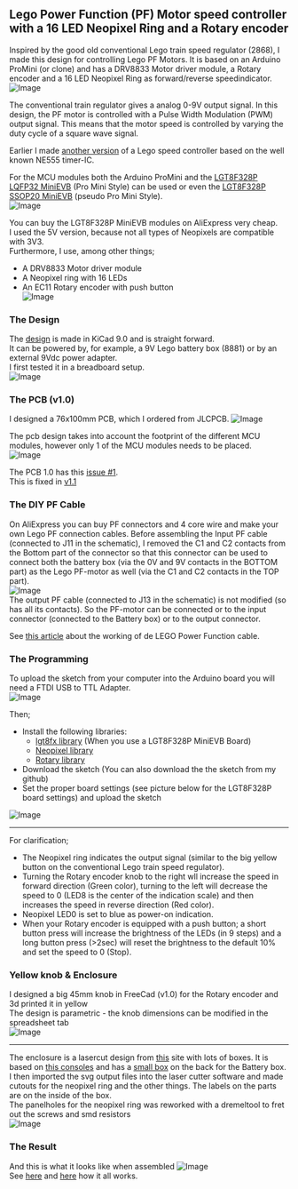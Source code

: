 ## Lego Power Function (PF) Motor speed controller with a 16 LED Neopixel Ring and a Rotary encoder

Inspired by the good old conventional Lego train speed regulator (2868), I made this design for controlling Lego PF Motors. It is based on an Arduino ProMini (or clone) and has a DRV8833 Motor driver module, a Rotary encoder and a 16 LED Neopixel Ring as forward/reverse speedindicator.
![Image](https://github.com/user-attachments/assets/080438ce-71e4-45de-afbd-547af4345155)

The conventional train regulator gives a analog 0-9V output signal. In this design, the PF motor is controlled with a Pulse Width Modulation (PWM) output signal. This means that the motor speed is controlled by varying the duty cycle of a square wave signal.

Earlier I made [another version](https://github.com/rdalen/Lego_PF-Motor-SpeedController) of a Lego speed controller based on the well known NE555 timer-IC. 

For the MCU modules both the Arduino ProMini and the [LGT8F328P LQFP32 MiniEVB](https://wolles-elektronikkiste.de/en/minievb-boards-an-overview) (Pro Mini Style) can be used or even the [LGT8F328P SSOP20 MiniEVB](https://wolles-elektronikkiste.de/en/minievb-boards-an-overview) (pseudo Pro Mini Style).  
![Image](https://github.com/user-attachments/assets/0f129618-70d6-4ebd-975c-3ff58fa520ff)  

You can buy the LGT8F328P MiniEVB modules on AliExpress very cheap.  
I used the 5V version, because not all types of Neopixels are compatible with 3V3.  
Furthermore, I use, among other things;  
- A DRV8833 Motor driver module  
- A Neopixel ring with 16 LEDs  
- An EC11 Rotary encoder with push button  
![Image](https://github.com/user-attachments/assets/06701ed0-27e3-411e-9106-8a072cb2fcc8)

### The Design
The [design](/docs/Lego%20PF%20Motor%20speed%20controller%20with%20Neopixel%20-%20Schematic.pdf) is made in KiCad 9.0 and is straight forward.  
It can be powered by, for example, a 9V Lego battery box (8881) or by an external 9Vdc power adapter.  
I first tested it in a breadboard setup.  
![Image](https://github.com/user-attachments/assets/53ff555d-a833-40cc-8e04-70d34815b413)

### The PCB (v1.0)
I designed a 76x100mm PCB, which I ordered from JLCPCB. 
![Image](https://github.com/user-attachments/assets/d91549f5-1c7f-4ae1-9b96-8a0b97472900)

The pcb design takes into account the footprint of the different MCU modules, however only 1 of the MCU modules needs to be placed.  
![Image](https://github.com/user-attachments/assets/7c215320-499c-41ac-976d-e5720ad172ec)  

The PCB 1.0 has this [issue #1](https://github.com/rdalen/Lego_PF-Motor-SpeedController_Neopixel-version/issues/1).  
This is fixed in [v1.1](https://github.com/rdalen/Lego_PF-Motor-SpeedController_Neopixel-version/blob/main/src/KiCad9.0/Lego%20PF-Motor%20PWM%20Speedcontroller%20-%20Neopixel%20version-v1.1.zip)

### The DIY PF Cable
On AliExpress you can buy PF connectors and 4 core wire and make your own Lego PF connection cables.
Before assembling the Input PF cable (connected to J11 in the schematic), I removed the C1 and C2 contacts from the Bottom part of the connector so that this connector can be used to connect both the battery box (via the 0V and 9V contacts in the BOTTOM part) as the Lego PF-motor as well (via the C1 and C2 contacts in the TOP part).  
![Image](https://github.com/user-attachments/assets/0d40d8c7-a8f0-4172-9ac3-674145432b49)  
The output PF cable (connected to J13 in the schematic) is not modified (so has all its contacts).
So the PF-motor can be connected or to the input connector (connected to the Battery box) or to the output connector.  

See [this article](https://www.philohome.com/pf/pf.htm) about the working of de LEGO Power Function cable.

### The Programming

To upload the sketch from your computer into the Arduino board you will need a FTDI USB to TTL Adapter.  
![Image](https://github.com/user-attachments/assets/b041cc7b-5861-4736-9400-6b8c63063f8f)

Then;  
- Install the following libraries:
  - [lgt8fx library](https://github.com/dbuezas/lgt8fx?tab=readme-ov-file) (When you use a LGT8F328P MiniEVB Board)
  - [Neopixel library](https://github.com/adafruit/Adafruit_NeoPixel)
  - [Rotary library](https://github.com/buxtronix/arduino/tree/master/libraries/Rotary)
- Download the sketch (You can also download the the sketch from my github)
- Set the proper board settings (see picture below for the LGT8F328P board settings) and upload the sketch

![Image](https://github.com/user-attachments/assets/7802f008-d822-4ecf-a5ef-d61be0eacafd)
___
For clarification;
- The Neopixel ring indicates the output signal (similar to the big yellow button on the conventional Lego train speed regulator).  
- Turning the Rotary encoder knob to the right wll increase the speed in forward direction (Green color), turning to the left will decrease the speed to 0 (LED8 is the center of the indication scale) and then increases the speed in reverse direction (Red color).  
- Neopixel LED0 is set to blue as power-on indication. 
- When your Rotary encoder is equipped with a push button; a short button press will increase the brightness of the LEDs (in 9 steps) and a long button press (>2sec) will reset the brightness to the default 10% and set the speed to 0 (Stop).  

### Yellow knob & Enclosure
I designed a big 45mm knob in FreeCad (v1.0) for the Rotary encoder and 3d printed it in yellow  
The design is parametric - the knob dimensions can be modified in the spreadsheet tab  
![Image](https://github.com/user-attachments/assets/5b739373-55db-4e97-83ee-1e48683dd2e2)  
___
The enclosure is a lasercut design from [this](https://boxes.hackerspace-bamberg.de/?language=en) site with lots of boxes. It is based on [this consoles](https://boxes.hackerspace-bamberg.de/Console2?FingerJoint_style=rectangular&FingerJoint_surroundingspaces=0.5&FingerJoint_bottom_lip=0.0&FingerJoint_edge_width=1.0&FingerJoint_extra_length=0.0&FingerJoint_finger=2.0&FingerJoint_play=0.0&FingerJoint_space=2.0&FingerJoint_width=1.0&Stackable_angle=60&Stackable_bottom_stabilizers=0.0&Stackable_height=2.0&Stackable_holedistance=1.0&Stackable_width=4.0&x=120&y=100&h=70&bottom_edge=s&outside=0&front_height=20&angle=35&removable_backwall=0&removable_backwall=1&removable_panel=0&removable_panel=1&glued_panel=0&glued_panel=1&thickness=3.0&format=svg&tabs=0.0&qr_code=0&debug=0&labels=0&labels=1&reference=100.0&inner_corners=loop&burn=0.1&language=en&render=0) and has a [small box](https://boxes.hackerspace-bamberg.de/ABox?FingerJoint_style=rectangular&FingerJoint_surroundingspaces=2.0&FingerJoint_bottom_lip=0.0&FingerJoint_edge_width=1.0&FingerJoint_extra_length=0.0&FingerJoint_finger=2.0&FingerJoint_play=0.0&FingerJoint_space=2.0&FingerJoint_width=1.0&Lid_handle=none&Lid_style=none&Lid_handle_height=8.0&Lid_height=4.0&Lid_play=0.1&x=88.5&y=33&h=35&outside=0&bottom_edge=h&thickness=3.0&format=svg&tabs=0.0&qr_code=0&debug=0&labels=0&labels=1&reference=100.0&inner_corners=loop&burn=0.1&language=en&render=0) on the back for the Battery box.  
I then imported the svg output files into the laser cutter software and made cutouts for the neopixel ring and the other things. The labels on the parts are on the inside of the box.   
The panelholes for the neopixel ring was reworked with a dremeltool to fret out the screws and smd resistors  
![Image](https://github.com/user-attachments/assets/179394a9-a490-4927-b705-3efb24288067)

### The Result
And this is what it looks like when assembled
![Image](https://github.com/user-attachments/assets/a1ad2bc3-2896-4e92-b623-1acb0c6bc26c)  
See [here](https://youtube.com/shorts/p-FWXSREwLY) and [here](https://youtube.com/shorts/qJE7di6izpw) how it all works.  




